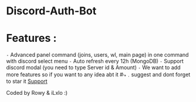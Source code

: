 # Discord-Auth-Bot

# Features :

`-` Advanced panel command (joins, users, wl, main page) in one command with discord select menu
`-` Auto refresh every 12h (MongoDB)
`-` Support discord modal (you need to type Server id & Amount)
`-` We want to add more features so if you want to any idea abt it #⤷﹒suggest and dont forget to star it [Support](https://discord.gg/4BZ4tCpnfT)

Coded by Rowy & iLxlo :)
